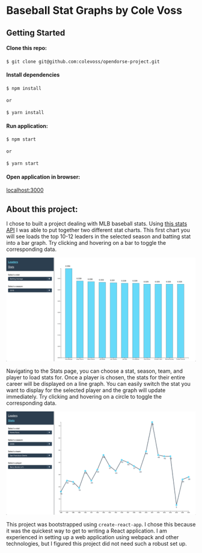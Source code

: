 # Baseball Stat Graphs by Cole Voss

## Getting Started

#### Clone this repo:

```
$ git clone git@github.com:colevoss/opendorse-project.git
```

#### Install dependencies

```
$ npm install

or

$ yarn install
```

#### Run application:

```
$ npm start

or

$ yarn start
```

#### Open application in browser:

[localhost:3000](http://localhost:3000)

## About this project:

I chose to built a project dealing with MLB baseball stats. Using [this stats API](https://appac.github.io/mlb-data-api-docs/) I was able to put together two different stat charts. This first chart you will see loads the top 10-12 leaders in the selected season and batting stat into a bar graph. Try clicking and hovering on a bar to toggle the corresponding data.

![Leaders](images/leaders.png)

Navigating to the Stats page, you can choose a stat, season, team, and player to load stats for. Once a player is chosen, the stats for their entire career will be displayed on a line graph. You can easily switch the stat you want to display for the selected player and the graph will update immediately. Try clicking and hovering on a circle to toggle the corresponding data.

![Leaders](images/stats.png)

This project was bootstrapped using `create-react-app`. I chose this because it was the quickest way to get to writing a React application. I am experienced in setting up a web application using webpack and other technologies, but I figured this project did not need such a robust set up.
